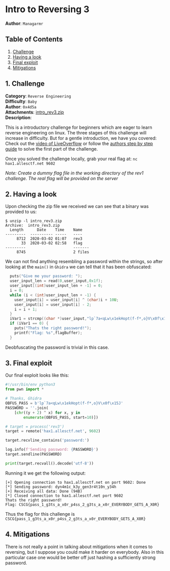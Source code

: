 # Intro to Reversing 3

**Author**: `Managarmr`

## Table of Contents

1. [Challenge](#1-challenge)
2. [Having a look](#2-having-a-look)
3. [Final exploit](#3-final-exploit)
4. [Mitigations](#4-mitigations)


## 1. Challenge

**Category**: `Reverse Engineering`  
**Difficulty**: `Baby`  
**Author**: `0x4d5a`  
**Attachments**: [intro_rev3.zip](https://static.allesctf.net/challenges/41b527d7ae79a9f584fd0342a93eee55867852c5418bfd0bf7d405be899ba0b0/intro_rev3.zip)  
**Description**:

This is a introductory challenge for beginners which are eager to learn reverse
engineering on linux. The three stages of this challenge will increase in
difficulty. But for a gentle introduction, we have you covered: Check out the
[video of LiveOverflow](https://www.youtube.com/watch?v=28JHPOUZvDw) or follow
the [authors step by step guide](https://static.allesctf.net/Tutorial_Intro_rev.html)
to solve the first part of the challenge.

Once you solved the challenge locally, grab your real flag at:
`nc hax1.allesctf.net 9602`

_Note: Create a dummy flag file in the working directory of the rev1 challenge.
The real flag will be provided on the server_

## 2. Having a look

Upon checking the zip file we received we can see that a binary was provided to
us:

```
$ unzip -l intro_rev3.zip 
Archive:  intro_rev3.zip
  Length      Date    Time    Name
---------  ---------- -----   ----
     8712  2020-03-02 01:07   rev3
       33  2020-03-02 02:58   flag
---------                     -------
     8745                     2 files
```

We can not find anything resembling a password within the strings, so after
looking at the `main()` in `Ghidra` we can tell that it has been obfuscated:
```c
  puts("Give me your password: ");
  user_input_len = read(0,user_input,0x1f);
  user_input[(int)user_input_len + -1] = 0;
  i = 0;
  while (i < (int)user_input_len + -1) {
    user_input[i] = user_input[i] ^ (char)i + 10U;
    user_input[i] = user_input[i] - 2;
    i = i + 1;
  }
  iVar1 = strcmp((char *)user_input,"lp`7a<qLw\x1ekHopt(f-f*,o}V\x0f\x15J");
  if (iVar1 == 0) {
    puts("Thats the right password!");
    printf("Flag: %s",flagBuffer);
  }
```

Deobfuscating the password is trivial in this case.

## 3. Final exploit

Our final exploit looks like this:
```python
#!/usr/bin/env python3
from pwn import *

# Thanks, Ghidra
OBFUS_PASS = b'lp`7a<qLw\x1ekHopt(f-f*,o}V\x0f\x15J'
PASSWORD = ''.join(
	[chr((y + 2) ^ x) for x, y in
		enumerate(OBFUS_PASS, start=10)])

# target = process('rev3')
target = remote('hax1.allesctf.net', 9602)

target.recvline_contains('password:')

log.info(f'Sending password: {PASSWORD}')
target.sendline(PASSWORD)

print(target.recvall().decode('utf-8'))
```

Running it we get the following output:
```
[+] Opening connection to hax1.allesctf.net on port 9602: Done
[*] Sending password: dyn4m1c_k3y_gen3r4t10n_y34h
[+] Receiving all data: Done (94B)
[*] Closed connection to hax1.allesctf.net port 9602
Thats the right password!
Flag: CSCG{pass_1_g3ts_a_x0r_p4ss_2_g3ts_a_x0r_EVERYBODY_GETS_A_X0R}
```

Thus the flag for this challenge is
`CSCG{pass_1_g3ts_a_x0r_p4ss_2_g3ts_a_x0r_EVERYBODY_GETS_A_X0R}`

## 4. Mitigations

There is not really a point in talking about mitigations when it comes to
reversing, but I suppose you could make it harder on everybody. Also in this
particular case one would be better off just hashing a sufficiently strong
password.
